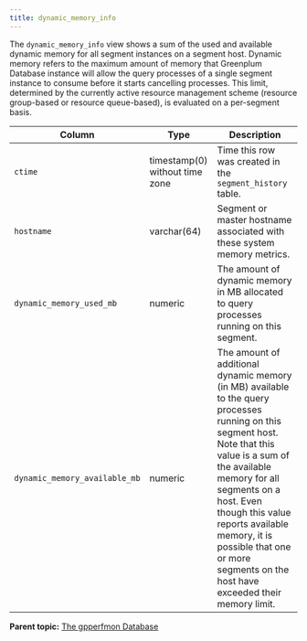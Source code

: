 ```yaml
---
title: dynamic_memory_info 
---
```


The `dynamic_memory_info` view shows a sum of the used and available dynamic memory for all segment instances on a segment host. Dynamic memory refers to the maximum amount of memory that Greenplum Database instance will allow the query processes of a single segment instance to consume before it starts cancelling processes. This limit, determined by the currently active resource management scheme \(resource group-based or resource queue-based\), is evaluated on a per-segment basis.

|Column|Type|Description|
|------|----|-----------|
|`ctime`|timestamp\(0\) without time zone|Time this row was created in the `segment_history` table.|
|`hostname`|varchar\(64\)|Segment or master hostname associated with these system memory metrics.|
|`dynamic_memory_used_mb`|numeric|The amount of dynamic memory in MB allocated to query processes running on this segment.|
|`dynamic_memory_available_mb`|numeric|The amount of additional dynamic memory \(in MB\) available to the query processes running on this segment host. Note that this value is a sum of the available memory for all segments on a host. Even though this value reports available memory, it is possible that one or more segments on the host have exceeded their memory limit.|

**Parent topic:** [The gpperfmon Database](../gpperfmon/dbref.html)

